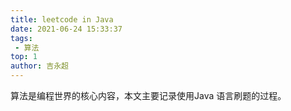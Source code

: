 ```yaml
---
title: leetcode in Java
date: 2021-06-24 15:33:37
tags:
 - 算法
top: 1
author: 吉永超
---
```


算法是编程世界的核心内容，本文主要记录使用Java 语言刷题的过程。
<!-- more -->